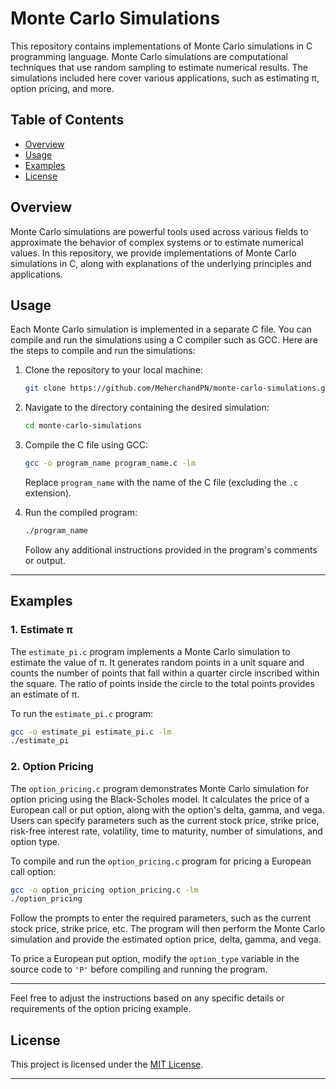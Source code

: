 # Monte Carlo Simulations

This repository contains implementations of Monte Carlo simulations in C programming language. Monte Carlo simulations are computational techniques that use random sampling to estimate numerical results. The simulations included here cover various applications, such as estimating π, option pricing, and more.

## Table of Contents

- [Overview](#overview)
- [Usage](#usage)
- [Examples](#examples)
- [License](#license)

## Overview

Monte Carlo simulations are powerful tools used across various fields to approximate the behavior of complex systems or to estimate numerical values. In this repository, we provide implementations of Monte Carlo simulations in C, along with explanations of the underlying principles and applications.

## Usage

Each Monte Carlo simulation is implemented in a separate C file. You can compile and run the simulations using a C compiler such as GCC. Here are the steps to compile and run the simulations:

1. Clone the repository to your local machine:

   ```bash
   git clone https://github.com/MeherchandPN/monte-carlo-simulations.git
   ```

2. Navigate to the directory containing the desired simulation:

   ```bash
   cd monte-carlo-simulations
   ```

3. Compile the C file using GCC:

   ```bash
   gcc -o program_name program_name.c -lm
   ```

   Replace `program_name` with the name of the C file (excluding the `.c` extension).

4. Run the compiled program:

   ```bash
   ./program_name
   ```

   Follow any additional instructions provided in the program's comments or output.
---

## Examples

### 1. Estimate π

The `estimate_pi.c` program implements a Monte Carlo simulation to estimate the value of π. It generates random points in a unit square and counts the number of points that fall within a quarter circle inscribed within the square. The ratio of points inside the circle to the total points provides an estimate of π.

To run the `estimate_pi.c` program:

```bash
gcc -o estimate_pi estimate_pi.c -lm
./estimate_pi
```

### 2. Option Pricing

The `option_pricing.c` program demonstrates Monte Carlo simulation for option pricing using the Black-Scholes model. It calculates the price of a European call or put option, along with the option's delta, gamma, and vega. Users can specify parameters such as the current stock price, strike price, risk-free interest rate, volatility, time to maturity, number of simulations, and option type.

To compile and run the `option_pricing.c` program for pricing a European call option:

```bash
gcc -o option_pricing option_pricing.c -lm
./option_pricing
```

Follow the prompts to enter the required parameters, such as the current stock price, strike price, etc. The program will then perform the Monte Carlo simulation and provide the estimated option price, delta, gamma, and vega.

To price a European put option, modify the `option_type` variable in the source code to `'P'` before compiling and running the program.

---

Feel free to adjust the instructions based on any specific details or requirements of the option pricing example.

## License

This project is licensed under the [MIT License](LICENSE).

---

